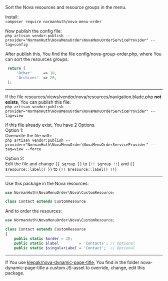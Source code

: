 Sort the Nova resources and resource groups in the menu.

Install:  
`composer require normanhuth/nova-menu-order`

Now publish the config file:  
`php artisan vendor:publish --provider="NormanHuth\NovaMenuOrder\NovaMenuOrderServiceProvider" --tag=config`

After publish this, You find the file config/nova-group-order.php, where You can sort the resources groups:
```php
 return [
     'Other'     => 10,
     'Archives'  => 20,
 ];
```
___

If the file resources/views/vendor/nova/resources/navigation.blade.php **not exists**, You can publish this file:  
`php artisan vendor:publish --provider="NormanHuth\NovaMenuOrder\NovaMenuOrderServiceProvider" --tag=view`

If this file already exist, You have 2 Options.  
Option 1:  
Overwrite the file with:  
`php artisan vendor:publish --provider="NormanHuth\NovaMenuOrder\NovaMenuOrderServiceProvider" --tag=view --force`

Option 2:  
Edit the file and change `{{ $group }}` to `{!! $group !!}` and `{{ $resource::label() }}` to `{!! $resource::label() !!}`
___
Use this package in the Nova resources:
```php
use NormanHuth\NovaMenuOrder\Nova\CustomResource;

class Contact extends CustomResource
```

And to order the resources:
```php
use NormanHuth\NovaMenuOrder\Nova\CustomResource;

class Contact extends CustomResource
{
    public static $order = 20;
    public static $label         = 'Contacts'; // Optional
    public static $singularLabel = 'Contact';  // Optional
```

___
If You use [klepak/nova-dynamic-page-title](https://github.com/klepak/nova-dynamic-page-title), You find in the folder nova-dynamic-page-title a custom JS-asset to override, change, edit this package. 
